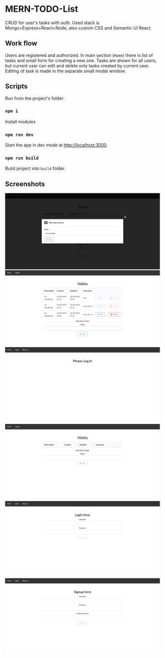 # MERN-TODO-List

CRUD for user's tasks with auth. 
Used stack is Mongo+Express+React+Node, also custom CSS and Semantic UI React.

## Work flow
Users are registered and authorized.
In main section (`Home`) there is list of tasks and small form for creating a new one.
Tasks are shown for all users, but current user can edit and delete only tasks created by current user.
Editing of task is made in the separate small modal window. 

## Scripts
Run from the project's folder:

### `npm i`
Install modules

### `npm run dev`
Start the app in dev mode at [http://localhost:3000](http://localhost:3000).

### `npm run build`
Build project into `build` folder.

## Screenshots
![Task editing](screenshots/screenshot_edit.png?raw=true "Task editing")
![All tasks](screenshots/screenshot_home.png?raw=true "All tasks")
![Unauthorized user](screenshots/screenshot_home_empty.png?raw=true "Unauthorized user")
![No tasks](screenshots/screenshot_home_empty_logged.png?raw=true "No tasks")
![Login window](screenshots/screenshot_log_in.png?raw=true "Login window")
![Registration window](screenshots/screenshot_sign_up.png?raw=true "Registration window")
